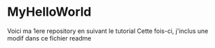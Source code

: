 # MyHelloWorld
Voici  ma 1ere repository en suivant le tutorial
Cette fois-ci, j'inclus une modif dans ce fichier readme
